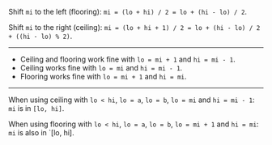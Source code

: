 Shift `mi` to the left (flooring): `mi = (lo + hi) / 2 = lo + (hi - lo) / 2`.

Shift `mi` to the right (ceiling): `mi = (lo + hi + 1) / 2 = lo + (hi - lo) / 2 + ((hi - lo) % 2)`.

---

- Ceiling and flooring work fine with `lo = mi + 1` and `hi = mi - 1`.
- Ceiling works fine with `lo = mi` and `hi = mi - 1`.
- Flooring works fine with `lo = mi + 1` and `hi = mi`.

---

When using ceiling with `lo < hi`, `lo = a`, `lo = b`, `lo = mi` and `hi = mi - 1`: `mi` is in `[lo, hi]`.

When using flooring with `lo < hi`, `lo = a`, `lo = b`, `lo = mi + 1` and `hi = mi`: `mi` is also in `[lo, hi].
